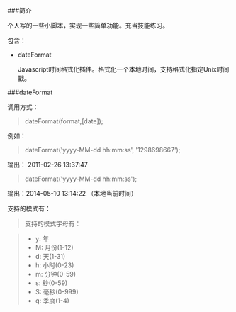 ###简介

个人写的一些小脚本，实现一些简单功能。充当技能练习。

包含：

- dateFormat 

    Javascript时间格式化插件。格式化一个本地时间，支持格式化指定Unix时间戳。

###dateFormat

调用方式：

> dateFormat(format,[date]);

例如：

> dateFormat('yyyy-MM-dd hh:mm:ss', '1298698667');  

输出： 2011-02-26 13:37:47

> dateFormat('yyyy-MM-dd hh:mm:ss');

输出：2014-05-10 13:14:22 （本地当前时间）

支持的模式有：
> 支持的模式字母有： 

> - y: 年
> - M: 月份(1-12)
> - d: 天(1-31)
> - h: 小时(0-23)
> - m: 分钟(0-59)
> - s: 秒(0-59)
> - S: 毫秒(0-999)
> - q: 季度(1-4) 